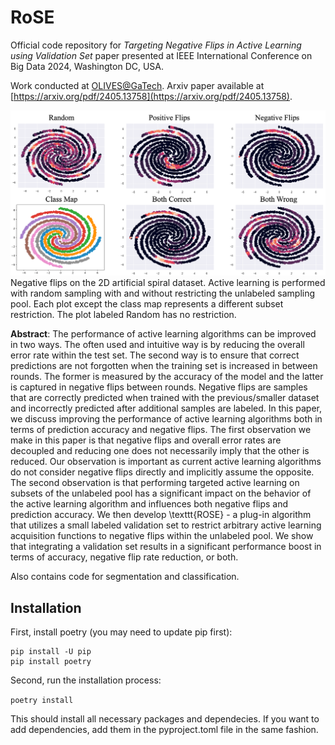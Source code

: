 # RoSE
Official code repository for *Targeting Negative Flips in Active Learning using Validation Set* paper presented at IEEE International Conference on Big Data 2024, Washington DC, USA.

Work conducted at [OLIVES@GaTech](https://alregib.ece.gatech.edu). Arxiv paper available at [https://arxiv.org/pdf/2405.13758](https://arxiv.org/pdf/2405.13758).

![Concept image analyzing negative flip rates across epochs on spiral dataset.](artificial-nf.png)
Negative flips on the 2D artificial spiral dataset. Active learning is performed with random sampling with and without restricting the unlabeled sampling pool. Each plot except the class map represents a different subset restriction. The plot labeled Random has no restriction.

**Abstract**: The performance of active learning algorithms can be improved in two ways. The often used and intuitive way is by reducing the overall error rate within the test set. The second way is to ensure that correct predictions are not forgotten when the training set is increased in between rounds. The former is measured by the accuracy of the model and the latter is captured in negative flips between rounds. Negative flips are samples that are correctly predicted when trained with the previous/smaller dataset and incorrectly predicted after additional samples are labeled. In this paper, we discuss improving the performance of active learning algorithms both in terms of prediction accuracy and negative flips. The first observation we make in this paper is that negative flips and overall error rates are decoupled and reducing one does not necessarily imply that the other is reduced. Our observation is important as current active learning algorithms do not consider negative flips directly and implicitly assume the opposite. The second observation is that performing targeted active learning on subsets of the unlabeled pool has a significant impact on the behavior of the active learning algorithm and influences both negative flips and prediction accuracy. We then develop \texttt{ROSE} - a plug-in algorithm that utilizes a small labeled validation set to restrict arbitrary active learning acquisition functions to negative flips within the unlabeled pool. We show that integrating a validation set results in a significant performance boost in terms of accuracy, negative flip rate reduction, or both.

Also contains code for segmentation and classification.

## Installation
First, install poetry (you may need to update pip first):
```
pip install -U pip
pip install poetry
```

Second, run the installation process:

```poetry install```

This should install all necessary packages and dependecies. If you want to add dependencies, add them in the pyproject.toml file in the same fashion.
